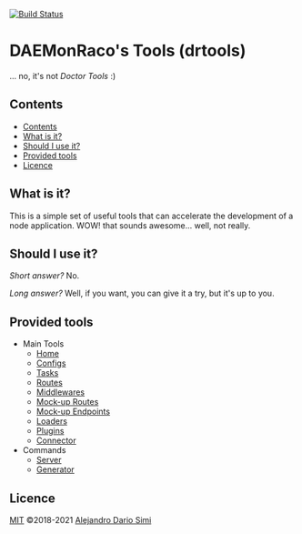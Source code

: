 <!-- version-check:0.15.4 -->
<!-- version-warning -->
<!-- /version-warning -->

[![Build Status](https://travis-ci.org/daemonraco/drtools.svg?branch=master)](https://travis-ci.org/daemonraco/drtools)

# DAEMonRaco's Tools (drtools)
... no, it's not _Doctor Tools_ :)

## Contents
<!-- TOC depthfrom:2 updateonsave:true -->

- [Contents](#contents)
- [What is it?](#what-is-it)
- [Should I use it?](#should-i-use-it)
- [Provided tools](#provided-tools)
- [Licence](#licence)

<!-- /TOC -->

## What is it?
This is a simple set of useful tools that can accelerate the development of a node
application.
WOW! that sounds awesome... well, not really.

## Should I use it?
_Short answer?_ No.

_Long answer?_ Well, if you want, you can give it a try, but it's up to you.

## Provided tools
- Main Tools
    - [Home](docs/README.md)
    - [Configs](docs/configs.md)
    - [Tasks](docs/tasks.md)
    - [Routes](docs/routes.md)
    - [Middlewares](docs/middlewares.md)
    - [Mock-up Routes](docs/mock-routes.md)
    - [Mock-up Endpoints](docs/endpoints.md)
    - [Loaders](docs/loaders.md)
    - [Plugins](docs/plugins.md)
    - [Connector](docs/connector.md)
- Commands
    - [Server](docs/server.md)
    - [Generator](docs/generator.md)

## Licence
[MIT](https://opensource.org/licenses/MIT) &copy;2018-2021
[Alejandro Dario Simi](http://daemonraco.com)
